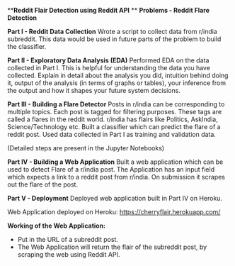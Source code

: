 ******Reddit Flair Detection using Reddit API****
**
**Problems - Reddit Flare Detection**

**Part I - Reddit Data Collection**
Wrote a script to collect data from r/india subreddit. This data would be used in future parts of the problem to build the classifier. 

**Part II - Exploratory Data Analysis (EDA)**
Performed EDA on the data collected in Part I. This is helpful for understanding the data you have collected. Explain in detail about the analysis you did, intuition behind doing it, output of the analysis (in terms of graphs or tables), your inference from the output and how it shapes your future system decisions.

**Part III - Building a Flare Detector**
Posts in r/india can be corresponding to multiple topics. Each post is tagged for filtering purposes. These tags are called a flares in the reddit world. r/india has flairs like Politics, AskIndia, Science/Technology etc. Built a classifier which can predict the flare of a reddit post. Used data collected in Part I as training and validation data. 

(Detailed steps are present in the Jupyter Notebooks)

**Part IV - Building a Web Application**
Built a web application which can be used to detect Flare of a r/india post. The Application has an input field which expects a link to a reddit post from r/india. On submission it scrapes out the flare of the post.

**Part V - Deployment**
Deployed web application built in Part IV on Heroku.

Web Application deployed on Heroku: https://cherryflair.herokuapp.com/

**Working of the Web Application:**
- Put in the URL of a subreddit post.
- The Web Application will return the flair of the subreddit post, by scraping the web using Reddit API.
